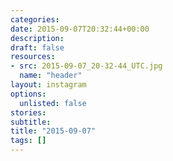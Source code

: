 ```yaml
---
categories:
date: 2015-09-07T20:32:44+00:00
description:
draft: false
resources:
- src: 2015-09-07_20-32-44_UTC.jpg
  name: "header"
layout: instagram
options:
  unlisted: false
stories:
subtitle:
title: "2015-09-07"
tags: []
---
```


 
